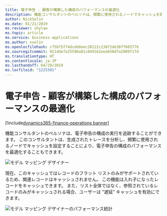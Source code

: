```yaml
---
title: 電子申告 - 顧客が構築した構成のパフォーマンスの最適化
description: 機能コンサルタントのペルソナは、頻繁に使用されるノードでキャッシュを設定することにより、電子申告の構成のパフォーマンスを最適化できます。
author: NickSelin
ms.date: 01/21/2019
ms.reviewer: shylaw
ms.topic: article
ms.service: business-applications
ms.author: nselin
ms.openlocfilehash: c75b75f74dceb8eec20122c238f2de38ff605776
ms.sourcegitcommit: 921dde7a25596a81c049162eee650d7a2009f17d
ms.translationtype: HT
ms.contentlocale: ja-JP
ms.lasthandoff: 04/29/2019
ms.locfileid: "1225301"
---
```

#  <a name="electronic-reporting---performance-optimization-of-customer-built-configurations"></a>電子申告 - 顧客が構築した構成のパフォーマンスの最適化
[!include[dynamics365-finance-operations banner](../includes/dynamics365-finance-operations.md)]


機能コンサルタントのペルソナは、電子申告の構成の実行を追跡することができます。 このコンサルタントは、生成されたトレースを分析し、頻繁に使用されるノードでキャッシュを設定することにより、電子申告の構成のパフォーマンスを最適化することもできます。

![モデル マッピング デザイナー](media/ER-perf-model-mapping.png "モデル マッピング デザイナー")

現在、このキャッシュではレコードのフラット リストのみがサポートされているため、関連レコードはキャッシュされません。 この機能は入れ子になったレコードをキャッシュできます。 また、リスト全体ではなく、参照されているレコードのみがキャッシュされる場合、ユーザーは "遅延" キャッシュを有効にできます。

![モデル マッピング デザイナーのパフォーマンス統計](media/ER-perf-statistics.png "モデル マッピング デザイナーのパフォーマンス統計")
